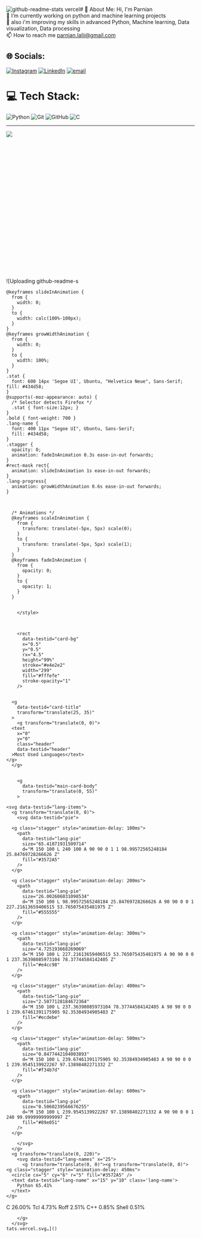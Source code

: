![github-readme-stats vercel](https://github.com/user-attachments/assets/7bc39d5e-dce9-4809-8652-3cb8a266ef15)# 💫 About Me:
Hi, I'm Parnian<br>🔭 I’m currently working on python and machine learning projects<br>🌱 also i'm improving my skills in advanced Python, Machine learning, Data visualization, Data processing<br>📫 How to reach me parnian.lalii@gmail.com


## 🌐 Socials:
[![Instagram](https://img.shields.io/badge/Instagram-%23E4405F.svg?logo=Instagram&logoColor=white)](https://instagram.com/parnianlali) [![LinkedIn](https://img.shields.io/badge/LinkedIn-%230077B5.svg?logo=linkedin&logoColor=white)](https://linkedin.com/in/parnianlali) [![email](https://img.shields.io/badge/Email-D14836?logo=gmail&logoColor=white)](mailto:parnian.lalii@gmail.com) 

# 💻 Tech Stack:
![Python](https://img.shields.io/badge/python-3670A0?style=for-the-badge&logo=python&logoColor=ffdd54) ![Git](https://img.shields.io/badge/git-%23F05033.svg?style=for-the-badge&logo=git&logoColor=white) ![GitHub](https://img.shields.io/badge/github-%23121011.svg?style=for-the-badge&logo=github&logoColor=white) ![C](https://img.shields.io/badge/c-%2300599C.svg?style=for-the-badge&logo=c&logoColor=white)


---
[![](https://visitcount.itsvg.in/api?id=parnianlali&icon=0&color=0)](https://visitcount.itsvg.in)

![Uploading github-readme-s
      <svg
        width="300"
        height="375"
        viewBox="0 0 300 375"
        fill="none"
        xmlns="http://www.w3.org/2000/svg"
        role="img"
        aria-labelledby="descId"
      >
        <title id="titleId"></title>
        <desc id="descId"></desc>
        <style>
          .header {
            font: 600 18px 'Segoe UI', Ubuntu, Sans-Serif;
            fill: #2f80ed;
            animation: fadeInAnimation 0.8s ease-in-out forwards;
          }
          @supports(-moz-appearance: auto) {
            /* Selector detects Firefox */
            .header { font-size: 15.5px; }
          }
          
    @keyframes slideInAnimation {
      from {
        width: 0;
      }
      to {
        width: calc(100%-100px);
      }
    }
    @keyframes growWidthAnimation {
      from {
        width: 0;
      }
      to {
        width: 100%;
      }
    }
    .stat {
      font: 600 14px 'Segoe UI', Ubuntu, "Helvetica Neue", Sans-Serif; fill: #434d58;
    }
    @supports(-moz-appearance: auto) {
      /* Selector detects Firefox */
      .stat { font-size:12px; }
    }
    .bold { font-weight: 700 }
    .lang-name {
      font: 400 11px "Segoe UI", Ubuntu, Sans-Serif;
      fill: #434d58;
    }
    .stagger {
      opacity: 0;
      animation: fadeInAnimation 0.3s ease-in-out forwards;
    }
    #rect-mask rect{
      animation: slideInAnimation 1s ease-in-out forwards;
    }
    .lang-progress{
      animation: growWidthAnimation 0.6s ease-in-out forwards;
    }
    

          
      /* Animations */
      @keyframes scaleInAnimation {
        from {
          transform: translate(-5px, 5px) scale(0);
        }
        to {
          transform: translate(-5px, 5px) scale(1);
        }
      }
      @keyframes fadeInAnimation {
        from {
          opacity: 0;
        }
        to {
          opacity: 1;
        }
      }
    
          
        </style>

        

        <rect
          data-testid="card-bg"
          x="0.5"
          y="0.5"
          rx="4.5"
          height="99%"
          stroke="#e4e2e2"
          width="299"
          fill="#fffefe"
          stroke-opacity="1"
        />

        
      <g
        data-testid="card-title"
        transform="translate(25, 35)"
      >
        <g transform="translate(0, 0)">
      <text
        x="0"
        y="0"
        class="header"
        data-testid="header"
      >Most Used Languages</text>
    </g>
      </g>
    

        <g
          data-testid="main-card-body"
          transform="translate(0, 55)"
        >
          
    <svg data-testid="lang-items">
      <g transform="translate(0, 0)">
        <svg data-testid="pie">
          
      <g class="stagger" style="animation-delay: 100ms">
        <path
          data-testid="lang-pie"
          size="65.41071931509714"
          d="M 150 100 L 240 100 A 90 90 0 1 1 98.99572565248184 25.84769728266626 Z"
          fill="#3572A5"
        />
      </g>
    
      <g class="stagger" style="animation-delay: 200ms">
        <path
          data-testid="lang-pie"
          size="26.002606031098534"
          d="M 150 100 L 98.99572565248184 25.84769728266626 A 90 90 0 0 1 227.21613659406515 53.765075435481975 Z"
          fill="#555555"
        />
      </g>
    
      <g class="stagger" style="animation-delay: 300ms">
        <path
          data-testid="lang-pie"
          size="4.725193668269069"
          d="M 150 100 L 227.21613659406515 53.765075435481975 A 90 90 0 0 1 237.36398085973104 78.37744584142405 Z"
          fill="#e4cc98"
        />
      </g>
    
      <g class="stagger" style="animation-delay: 400ms">
        <path
          data-testid="lang-pie"
          size="2.5077128184672364"
          d="M 150 100 L 237.36398085973104 78.37744584142405 A 90 90 0 0 1 239.67461391175905 92.35384934905483 Z"
          fill="#ecdebe"
        />
      </g>
    
      <g class="stagger" style="animation-delay: 500ms">
        <path
          data-testid="lang-pie"
          size="0.8477442104003893"
          d="M 150 100 L 239.67461391175905 92.35384934905483 A 90 90 0 0 1 239.9545139922267 97.13898402271332 Z"
          fill="#f34b7d"
        />
      </g>
    
      <g class="stagger" style="animation-delay: 600ms">
        <path
          data-testid="lang-pie"
          size="0.5060239566676255"
          d="M 150 100 L 239.9545139922267 97.13898402271332 A 90 90 0 0 1 240 99.99999999999997 Z"
          fill="#89e051"
        />
      </g>
    
        </svg>
      </g>
      <g transform="translate(0, 220)">
        <svg data-testid="lang-names" x="25">
          <g transform="translate(0, 0)"><g transform="translate(0, 0)">
    <g class="stagger" style="animation-delay: 450ms">
      <circle cx="5" cy="6" r="5" fill="#3572A5" />
      <text data-testid="lang-name" x="15" y="10" class='lang-name'>
        Python 65.41%
      </text>
    </g>
  </g><g transform="translate(0, 25)">
    <g class="stagger" style="animation-delay: 600ms">
      <circle cx="5" cy="6" r="5" fill="#555555" />
      <text data-testid="lang-name" x="15" y="10" class='lang-name'>
        C 26.00%
      </text>
    </g>
  </g><g transform="translate(0, 50)">
    <g class="stagger" style="animation-delay: 750ms">
      <circle cx="5" cy="6" r="5" fill="#e4cc98" />
      <text data-testid="lang-name" x="15" y="10" class='lang-name'>
        Tcl 4.73%
      </text>
    </g>
  </g></g><g transform="translate(150, 0)"><g transform="translate(0, 0)">
    <g class="stagger" style="animation-delay: 450ms">
      <circle cx="5" cy="6" r="5" fill="#ecdebe" />
      <text data-testid="lang-name" x="15" y="10" class='lang-name'>
        Roff 2.51%
      </text>
    </g>
  </g><g transform="translate(0, 25)">
    <g class="stagger" style="animation-delay: 600ms">
      <circle cx="5" cy="6" r="5" fill="#f34b7d" />
      <text data-testid="lang-name" x="15" y="10" class='lang-name'>
        C++ 0.85%
      </text>
    </g>
  </g><g transform="translate(0, 50)">
    <g class="stagger" style="animation-delay: 750ms">
      <circle cx="5" cy="6" r="5" fill="#89e051" />
      <text data-testid="lang-name" x="15" y="10" class='lang-name'>
        Shell 0.51%
      </text>
    </g>
  </g></g>
        </svg>
      </g>
    </svg>
  
        </g>
      </svg>
    tats.vercel.svg…]()


<!-- Proudly created with GPRM ( https://gprm.itsvg.in ) -->
